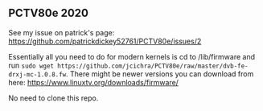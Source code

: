 ## PCTV80e 2020

See my issue on patrick's page: https://github.com/patrickdickey52761/PCTV80e/issues/2

Essentially all you need to do for modern kernels is cd to /lib/firmware and run `sudo wget https://github.com/jcichra/PCTV80e/raw/master/dvb-fe-drxj-mc-1.0.8.fw`. There might be newer versions you can download from here: https://www.linuxtv.org/downloads/firmware/

No need to clone this repo.

